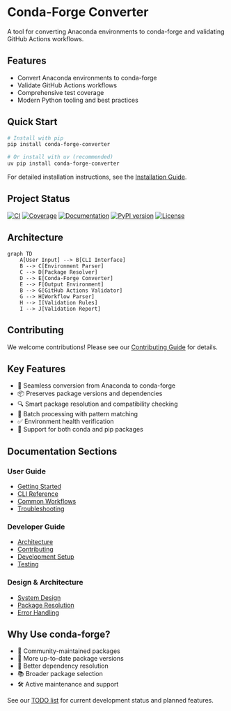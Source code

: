 # Conda-Forge Converter

A tool for converting Anaconda environments to conda-forge and validating GitHub Actions workflows.

## Features

- Convert Anaconda environments to conda-forge
- Validate GitHub Actions workflows
- Comprehensive test coverage
- Modern Python tooling and best practices

## Quick Start

```bash
# Install with pip
pip install conda-forge-converter

# Or install with uv (recommended)
uv pip install conda-forge-converter
```

For detailed installation instructions, see the [Installation Guide](user/getting-started.md).

## Project Status

[![CI](https://github.com/anaconda/anaconda-to-miniconda/actions/workflows/ci.yml/badge.svg)](https://github.com/anaconda/anaconda-to-miniconda/actions/workflows/ci.yml)
[![Coverage](https://codecov.io/gh/anaconda/anaconda-to-miniconda/branch/main/graph/badge.svg)](https://codecov.io/gh/anaconda/anaconda-to-miniconda)
[![Documentation](https://github.com/anaconda/anaconda-to-miniconda/actions/workflows/docs.yml/badge.svg)](https://anaconda.github.io/anaconda-to-miniconda/)
[![PyPI version](https://badge.fury.io/py/conda-forge-converter.svg)](https://badge.fury.io/py/conda-forge-converter)
[![License](https://img.shields.io/github/license/anaconda/anaconda-to-miniconda)](https://github.com/anaconda/anaconda-to-miniconda/blob/main/LICENSE)

## Architecture

```mermaid
graph TD
    A[User Input] --> B[CLI Interface]
    B --> C[Environment Parser]
    C --> D[Package Resolver]
    D --> E[Conda-Forge Converter]
    E --> F[Output Environment]
    B --> G[GitHub Actions Validator]
    G --> H[Workflow Parser]
    H --> I[Validation Rules]
    I --> J[Validation Report]
```

## Contributing

We welcome contributions! Please see our [Contributing Guide](dev/contributing.md) for details.

## Key Features

- 🔄 Seamless conversion from Anaconda to conda-forge
- 📦 Preserves package versions and dependencies
- 🔍 Smart package resolution and compatibility checking
- 🚀 Batch processing with pattern matching
- ✅ Environment health verification
- 🔧 Support for both conda and pip packages

## Documentation Sections

### User Guide

- [Getting Started](user/getting-started.md)
- [CLI Reference](user/cli-reference.md)
- [Common Workflows](user/workflows.md)
- [Troubleshooting](user/troubleshooting.md)

### Developer Guide

- [Architecture](dev/architecture.md)
- [Contributing](dev/contributing.md)
- [Development Setup](dev/setup.md)
- [Testing](dev/testing.md)

### Design & Architecture

- [System Design](design/system-design.md)
- [Package Resolution](design/package-resolution.md)
- [Error Handling](design/error-handling.md)

## Why Use conda-forge?

- 🏢 Community-maintained packages
- 🔄 More up-to-date package versions
- 🧩 Better dependency resolution
- 📚 Broader package selection
- 🛠️ Active maintenance and support

See our [TODO list](TODO.md) for current development status and planned features.
